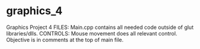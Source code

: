# graphics_4
Graphics Project 4
FILES: Main.cpp contains all needed code outside of glut libraries/dlls.
CONTROLS: Mouse movement does all relevant control. Objective is in comments at the top of main file.
